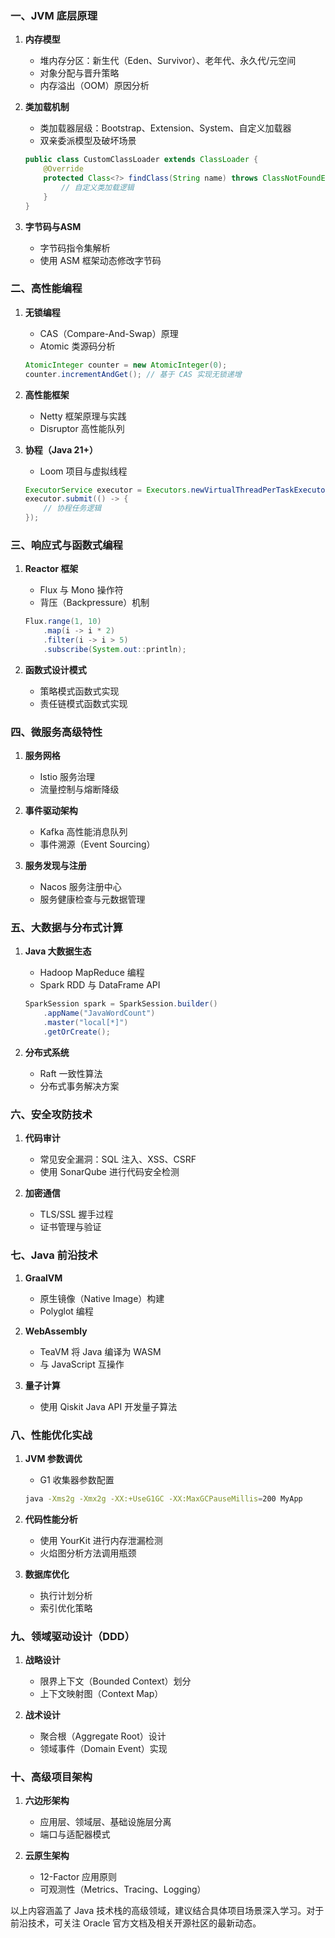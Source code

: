 ### 一、JVM 底层原理
1. **内存模型**
   - 堆内存分区：新生代（Eden、Survivor）、老年代、永久代/元空间
   - 对象分配与晋升策略
   - 内存溢出（OOM）原因分析

2. **类加载机制**
   - 类加载器层级：Bootstrap、Extension、System、自定义加载器
   - 双亲委派模型及破坏场景
   ```java
   public class CustomClassLoader extends ClassLoader {
       @Override
       protected Class<?> findClass(String name) throws ClassNotFoundException {
           // 自定义类加载逻辑
       }
   }
   ```

3. **字节码与ASM**
   - 字节码指令集解析
   - 使用 ASM 框架动态修改字节码

### 二、高性能编程
1. **无锁编程**
   - CAS（Compare-And-Swap）原理
   - Atomic 类源码分析
   ```java
   AtomicInteger counter = new AtomicInteger(0);
   counter.incrementAndGet(); // 基于 CAS 实现无锁递增
   ```

2. **高性能框架**
   - Netty 框架原理与实践
   - Disruptor 高性能队列

3. **协程（Java 21+）**
   - Loom 项目与虚拟线程
   ```java
   ExecutorService executor = Executors.newVirtualThreadPerTaskExecutor();
   executor.submit(() -> {
       // 协程任务逻辑
   });
   ```

### 三、响应式与函数式编程
1. **Reactor 框架**
   - Flux 与 Mono 操作符
   - 背压（Backpressure）机制
   ```java
   Flux.range(1, 10)
       .map(i -> i * 2)
       .filter(i -> i > 5)
       .subscribe(System.out::println);
   ```

2. **函数式设计模式**
   - 策略模式函数式实现
   - 责任链模式函数式实现

### 四、微服务高级特性
1. **服务网格**
   - Istio 服务治理
   - 流量控制与熔断降级

2. **事件驱动架构**
   - Kafka 高性能消息队列
   - 事件溯源（Event Sourcing）

3. **服务发现与注册**
   - Nacos 服务注册中心
   - 服务健康检查与元数据管理

### 五、大数据与分布式计算
1. **Java 大数据生态**
   - Hadoop MapReduce 编程
   - Spark RDD 与 DataFrame API
   ```java
   SparkSession spark = SparkSession.builder()
       .appName("JavaWordCount")
       .master("local[*]")
       .getOrCreate();
   ```

2. **分布式系统**
   - Raft 一致性算法
   - 分布式事务解决方案

### 六、安全攻防技术
1. **代码审计**
   - 常见安全漏洞：SQL 注入、XSS、CSRF
   - 使用 SonarQube 进行代码安全检测

2. **加密通信**
   - TLS/SSL 握手过程
   - 证书管理与验证

### 七、Java 前沿技术
1. **GraalVM**
   - 原生镜像（Native Image）构建
   - Polyglot 编程

2. **WebAssembly**
   - TeaVM 将 Java 编译为 WASM
   - 与 JavaScript 互操作

3. **量子计算**
   - 使用 Qiskit Java API 开发量子算法

### 八、性能优化实战
1. **JVM 参数调优**
   - G1 收集器参数配置
   ```bash
   java -Xms2g -Xmx2g -XX:+UseG1GC -XX:MaxGCPauseMillis=200 MyApp
   ```

2. **代码性能分析**
   - 使用 YourKit 进行内存泄漏检测
   - 火焰图分析方法调用瓶颈

3. **数据库优化**
   - 执行计划分析
   - 索引优化策略

### 九、领域驱动设计（DDD）
1. **战略设计**
   - 限界上下文（Bounded Context）划分
   - 上下文映射图（Context Map）

2. **战术设计**
   - 聚合根（Aggregate Root）设计
   - 领域事件（Domain Event）实现

### 十、高级项目架构
1. **六边形架构**
   - 应用层、领域层、基础设施层分离
   - 端口与适配器模式

2. **云原生架构**
   - 12-Factor 应用原则
   - 可观测性（Metrics、Tracing、Logging）

以上内容涵盖了 Java 技术栈的高级领域，建议结合具体项目场景深入学习。对于前沿技术，可关注 Oracle 官方文档及相关开源社区的最新动态。